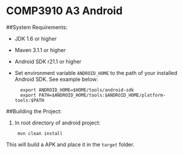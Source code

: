# COMP3910 A3 Android

##System Requirements:

* JDK 1.6 or higher
* Maven 3.1.1 or higher
* Android SDK r21.1 or higher
* Set environment variable `ANDROID_HOME` to the path of your installed Android SDK. See example below:

        export ANDROID_HOME=$HOME/tools/android-sdk
        export PATH=$ANDROID_HOME/tools:$ANDROID_HOME/platform-tools:$PATH

##Building the Project:
1. In root directory of android project:

        mvn clean install

This will build a APK and place it in the `target` folder.
